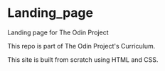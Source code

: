 # Landing_page
Landing page for The Odin Project

This repo is part of The Odin Project's Curriculum.

This site is built from scratch using HTML and CSS.
